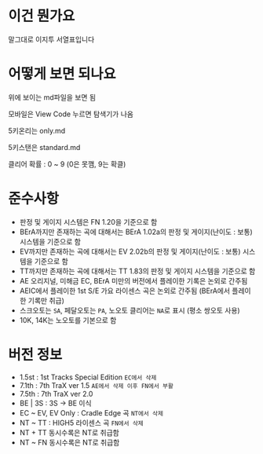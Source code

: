 # 이건 뭔가요
말그대로 이지투 서열표입니다

# 어떻게 보면 되나요
위에 보이는 md파일을 보면 됨

모바일은 View Code 누르면 탐색기가 나옴

5키온리는 only.md

5키스탠은 standard.md

클리어 확률 : 0 ~ 9 (0은 못깸, 9는 확클)

# 준수사항
- 판정 및 게이지 시스템은 FN 1.20을 기준으로 함
- BErA까지만 존재하는 곡에 대해서는 BErA 1.02a의 판정 및 게이지(난이도 : 보통) 시스템을 기준으로 함
- EV까지만 존재하는 곡에 대해서는 EV 2.02b의 판정 및 게이지(난이도 : 보통) 시스템을 기준으로 함
- TT까지만 존재하는 곡에 대해서는 TT 1.83의 판정 및 게이지 시스템을 기준으로 함
- AE 오리지널, 미해금 EC, BErA 미만의 버전에서 플레이한 기록은 논외로 간주됨
- AEIC에서 플레이한 1st S/E 가요 라이센스 곡은 논외로 간주됨 (BErA에서 플레이한 기록만 취급)
- 스크오토는 `SA`, 페달오토는 `PA`, 노오토 클리어는 `NA`로 표시 (평소 쌍오토 사용)
- 10K, 14K는 노오토를 기본으로 함

# 버전 정보
- 1.5st : 1st Tracks Special Edition `EC에서 삭제`
- 7.1th : 7th TraX ver 1.5 `AE에서 삭제 이후 FN에서 부활`
- 7.5th : 7th TraX ver 2.0
- BE | 3S : 3S → BE 이식
- EC ~ EV, EV Only : Cradle Edge 곡 `NT에서 삭제`
- NT ~ TT : HIGH5 라이센스 곡 `FN에서 삭제`
- NT + TT 동시수록은 NT로 취급함
- NT ~ FN 동시수록은 NT로 취급함

